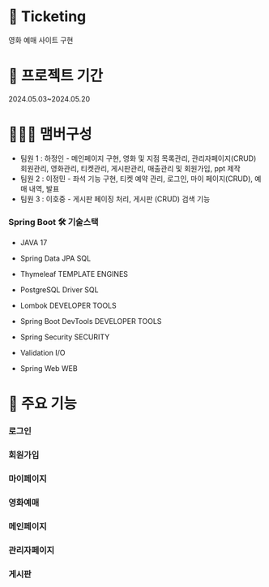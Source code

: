 # 🍿 Ticketing
영화 예매 사이트 구현


# 📆 프로젝트 기간
2024.05.03~2024.05.20

# 🧑‍🤝‍🧑 맴버구성
- 팀원 1 : 하정인 - 메인페이지 구현, 영화 및 지점 목록관리, 관리자페이지(CRUD) 회원관리, 영화관리, 티켓관리, 게시판관리, 매출관리 및 회원가입, ppt 제작
- 팀원 2 : 이정민 - 좌석 기능 구현, 티켓 예약 관리, 로그인, 마이 페이지(CRUD), 예매 내역, 발표
- 팀원 3 : 이호중 - 게시판 페이징 처리, 게시판 (CRUD) 검색 기능

### Spring Boot 🛠 기술스택
- JAVA 17

- Spring Data JPA SQL

- Thymeleaf TEMPLATE ENGINES

- PostgreSQL Driver SQL

- Lombok DEVELOPER TOOLS

- Spring Boot DevTools DEVELOPER TOOLS

- Spring Security SECURITY

- Validation I/O

- Spring Web WEB

# 📌 주요 기능
### 로그인

### 회원가입

### 마이페이지

### 영화예매

### 메인페이지

### 관리자페이지

### 게시판

